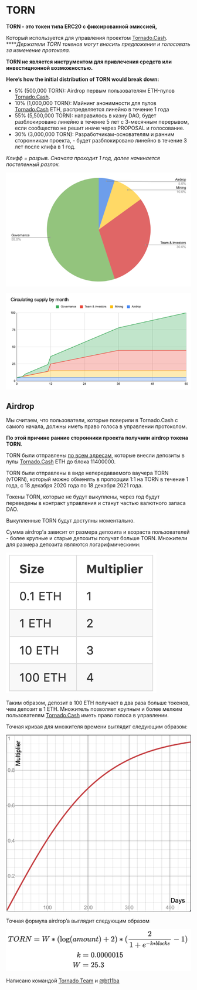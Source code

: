 # TORN

**TORN - это токен типа ERC20 с фиксированной эмиссией,**

Который используется для управления проектом [Tornado.Cash](https://tornado.cash/).  
****_Держатели TORN токенов могут вносить предложения и голосовать за изменение протокола._

**TORN не является инструментом для привлечения средств или инвестиционной возможностью.**

**Here’s how the initial distribution of TORN would break down:**

* 5% \(500,000 TORN\): Airdrop первым пользователям ETH-пулов [Tornado.Cash](https://tornado.cash/).
* 10% \(1,000,000 TORN\): Майнинг анонимности для пулов [Tornado.Cash](http://tornado.cash/) ETH, распределяется линейно в течение 1 года
* 55% \(5,500,000 TORN\): направилось в казну DAO, будет разблокировано линейно в течение 5 лет с 3-месячным перерывом, если сообщество не решит иначе через PROPOSAL и голосование.
* 30% \(3,000,000 TORN\): Разработчикам-основателям и ранним сторонникам проекта, - будет разблокировано линейно в течение 3 лет после клифа в 1 год.

_Клифф = разрыв. Сначала проходит 1 год, далее начинается постепенный разлок._

![](.gitbook/assets/1-bjggju1rn4_qoxgcljfneq.png)

![](.gitbook/assets/1-gmc0jw8zr5xfvrk5zyqmya.png)

## Airdrop <a id="f04d"></a>

Мы считаем, что пользователи, которые поверили в Tornado.Cash с самого начала, должны иметь право голоса в управлении протоколом.

**По этой причине ранние сторонники проекта получили airdrop токена TORN**.



TORN были отправлены [по всем адресам](https://github.com/tornadocash/airdrop/blob/master/airdrop.csv), которые внесли депозиты в пулы [Tornado.Cash](http://tornado.cash/) ETH до блока 11400000.

 TORN были отправлены в виде непередаваемого ваучера TORN \(vTORN\), который можно обменять в пропорции 1:1 на TORN в течение 1 года, с 18 декабря 2020 года по 18 декабря 2021 года.

Токены TORN, которые не будут выкуплены, через год будут переведены в контракт управления и станут частью валютного запаса DAO.

Выкупленные TORN будут доступны моментально.

Сумма airdrop’а зависит от размера депозита и возраста пользователей - более крупные и старые депозиты получат больше TORN. Множители для размера депозита являются логарифмическими:

![](.gitbook/assets/1-ogfrad8p3gez14zh4jndiq-2x.png)



Таким образом, депозит в 100 ETH получает в два раза больше токенов, чем депозит в 1 ETH. Множитель позволяет крупным и более мелким пользователям [Tornado.Cash](http://tornado.cash/) иметь право голоса в управлении.

Точная кривая для множителя времени выглядит следующим образом:

![](.gitbook/assets/1-bje88nlnkbe29-zcs5agkw-2x.png)

Точная формула airdrop’a выглядит следующим образом

![](.gitbook/assets/1-megm4amqrrkx0qxva9iska-2x.png)

Написано командой [Tornado Team](https://tornado-cash.medium.com/tornado-cash-governance-proposal-a55c5c7d0703) и [@bt11ba](https://torn.community/u/bt11ba/)

